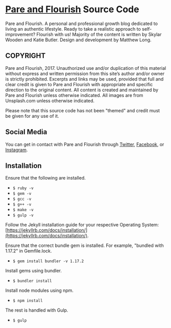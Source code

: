 # [Pare and Flourish](http://www.pareandflourish.com) Source Code
Pare and Flourish. A personal and professional growth blog dedicated to living an authentic lifestyle. Ready to take a realistic approach to self-improvement? Flourish with us! Majority of the content is written by Skylar Wooden and Katie Butler. Design and development by Matthew Long.

## COPYRIGHT
Pare and Flourish, 2017. Unauthorized use and/or duplication of this material without express and written permission from this site’s author and/or owner is strictly prohibited. Excerpts and links may be used, provided that full and clear credit is given to Pare and Flourish with appropriate and specific direction to the original content. All content is created and maintained by Pare and Flourish unless otherwise indicated. All images are from Unsplash.com unless otherwise indicated.

Please note that this source code has not been "themed" and credit must be given for any use of it. 

## Social Media
You can get in contact with Pare and Flourish through [Twitter](https://twitter.com/pareandflourish/), [Facebook](https://www.facebook.com/pareandflourish/), or [Instagram](https://www.instagram.com/pareandflourish/).

## Installation

Ensure that the following are installed.

- `$ ruby -v`
- `$ gem -v`
- `$ gcc -v`
- `$ g++ -v`
- `$ make -v`
- `$ gulp -v`

Follow the Jekyll installation guide for your respective Operating System: [https://jekyllrb.com/docs/installation/](https://jekyllrb.com/docs/installation/).

Ensure that the correct bundle gem is installed. For example, "bundled with 1.17.2" in Gemfile.lock.

- `$ gem install bundler -v 1.17.2`

Install gems using bundler.

- `$ bundler install`

Install node modules using npm.

- `$ npm install`

The rest is handled with Gulp.
- `$ gulp`
